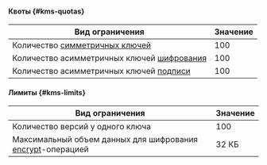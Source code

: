 #### Квоты {#kms-quotas}

Вид ограничения | Значение
----- | -----
Количество [симметричных ключей](../../kms/concepts/key.md) | 100
Количество асимметричных ключей [шифрования](../../kms/concepts/asymmetric-encryption-key.md) | 100
Количество асимметричных ключей [подписи](../../kms/concepts/asymmetric-signature-key.md) | 100

#### Лимиты {#kms-limits}

Вид ограничения | Значение
----- | -----
Количество версий у одного ключа | 100
Максимальный объем данных для шифрования [encrypt](../../kms/api-ref/SymmetricCrypto/encrypt)-операцией | 32 КБ
